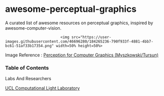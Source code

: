 # awesome-perceptual-graphics
A  curated list of  awesome resources on perceptual graphics, inspired by awesome-computer-vision.


                             <img src="https://user-images.githubusercontent.com/46696280/184265236-790f933f-4881-4bb7-bc61-51af33b17354.png" width=50% height=50%>

Image Reference : [ Perception for Computer Graphics (Myszkowski/Tursun)](https://resources.mpi-inf.mpg.de/departments/d4/teaching/ws201819/perception_course/)

### Table of Contents
Labs And Researchers

[UCL Computational Light Laboratory](https://complightlab.com/)
